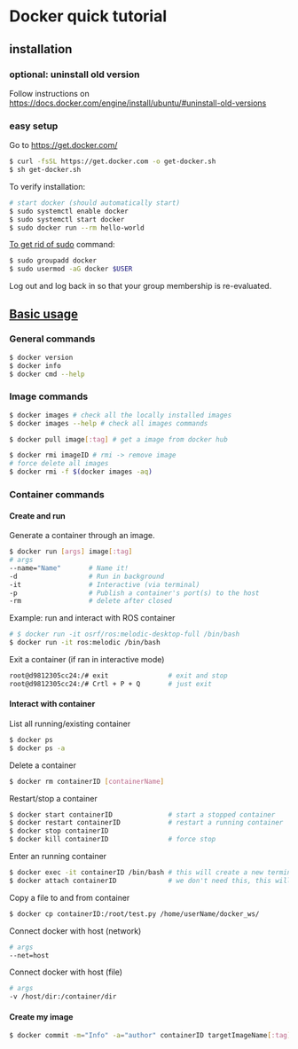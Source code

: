# Docker quick tutorial 

## installation 

### optional: uninstall old version
Follow instructions on https://docs.docker.com/engine/install/ubuntu/#uninstall-old-versions

### easy setup
Go to https://get.docker.com/
```bash
$ curl -fsSL https://get.docker.com -o get-docker.sh
$ sh get-docker.sh
```

To verify installation:
```bash
# start docker (should automatically start)
$ sudo systemctl enable docker
$ sudo systemctl start docker
$ sudo docker run --rm hello-world
```

[To get rid of sudo](https://docs.docker.com/engine/install/linux-postinstall/) command:
```bash
$ sudo groupadd docker
$ sudo usermod -aG docker $USER
```
Log out and log back in so that your group membership is re-evaluated.

## [Basic usage](https://docs.docker.com/reference/)

### General commands
```bash
$ docker version
$ docker info
$ docker cmd --help
```

### Image commands
```bash
$ docker images # check all the locally installed images
$ docker images --help # check all images commands

$ docker pull image[:tag] # get a image from docker hub

$ docker rmi imageID # rmi -> remove image
# force delete all images
$ docker rmi -f $(docker images -aq)
```

### Container commands

#### Create and run
Generate a container through an image.
```bash
$ docker run [args] image[:tag] 
# args
--name="Name"       # Name it!
-d                  # Run in background
-it                 # Interactive (via terminal)
-p                  # Publish a container's port(s) to the host
-rm                 # delete after closed
```
Example: run and interact with ROS container
```bash
# $ docker run -it osrf/ros:melodic-desktop-full /bin/bash
$ docker run -it ros:melodic /bin/bash
```

Exit a container (if ran in interactive mode)
```bash
root@d9812305cc24:/# exit               # exit and stop
root@d9812305cc24:/# Crtl + P + Q       # just exit
```


#### Interact with container
List all running/existing container
```bash
$ docker ps
$ docker ps -a
```

Delete a container 
```bash
$ docker rm containerID [containerName]
```

Restart/stop a container
```bash
$ docker start containerID              # start a stopped container
$ docker restart containerID            # restart a running container
$ docker stop containerID
$ docker kill containerID               # force stop
```

Enter an running container
```bash
$ docker exec -it containerID /bin/bash # this will create a new terminal
$ docker attach containerID             # we don't need this, this will only attach to the previous running process
```

Copy a file to and from container
```bash
$ docker cp containerID:/root/test.py /home/userName/docker_ws/
```

Connect docker with host (network)
```bash
# args
--net=host
```

Connect docker with host (file)
```bash
# args 
-v /host/dir:/container/dir
```

#### Create my image
```bash
$ docker commit -m="Info" -a="author" containerID targetImageName[:tag]
```